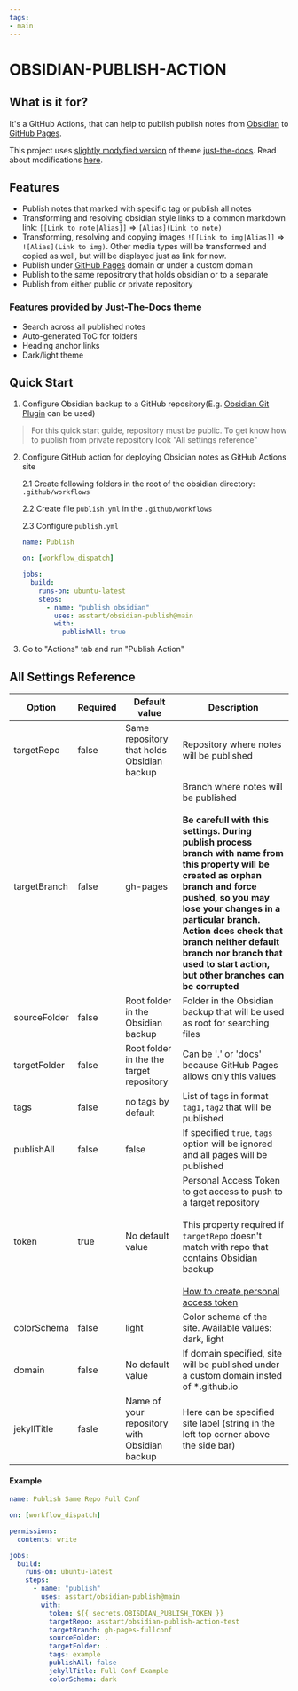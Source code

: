 ```yaml
---
tags:
- main 
---
```


# OBSIDIAN-PUBLISH-ACTION

## What is it for?

It's a GitHub Actions, that can help to publish publish notes from [Obsidian](https://obsidian.md/) to [GitHub Pages](https://pages.github.com/).

This project uses [slightly modyfied version](https://github.com/asstart/just-the-docs) of theme [just-the-docs](https://github.com/just-the-docs/just-the-docs). Read about modifications [here](https://github.com/asstart/just-the-docs/blob/main/docs/fork-features/fork-features.md).

## Features

- Publish notes that marked with specific tag or publish all notes
- Transforming and resolving obsidian style links to a common markdown link: `[[Link to note|Alias]]` => `[Alias](Link to note)`
- Transforming, resolving and copying images `![[Link to img|Alias]]` => `![Alias](Link to img)`. Other media types will be transformed and copied as well, but will be displayed just as link for now.
- Publish under [GitHub Pages](https://pages.github.com/) domain or under a custom domain
- Publish to the same repositrory that holds obsidian or to a separate
- Publish from either public or private repository

### Features provided by Just-The-Docs theme

- Search across all published notes
- Auto-generated ToC for folders
- Heading anchor links
- Dark/light theme

## Quick Start

1. Configure Obsidian backup to a GitHub repository(E.g. [Obsidian Git Plugin](https://github.com/denolehov/obsidian-git) can be used)

> For this quick start guide, repository must be public. To get know how to publish from private repository look "All settings reference"

2. Configure GitHub action for deploying Obsidian notes as GitHub Actions site

    2.1 Create following folders in the root of the obsidian directory: `.github/workflows`

    2.2 Create file `publish.yml` in the `.github/workflows`

    2.3 Configure `publish.yml`

    ```yaml
    name: Publish

    on: [workflow_dispatch]

    jobs:
      build:
        runs-on: ubuntu-latest
        steps:
          - name: "publish obsidian"
            uses: asstart/obsidian-publish@main
            with:
              publishAll: true
    ```

3. Go to "Actions" tab and run "Publish Action"

## All Settings Reference

|Option|Required|Default value|Description|
|---|---|---|---|
|targetRepo|false|Same repository that holds Obsidian backup|Repository where notes will be published|
|targetBranch|false|gh-pages|Branch where notes will be published<br><br>**Be carefull with this settings. During publish process branch with name from this property will be created as orphan branch and force pushed, so you may lose your changes in a particular branch. Action does check that branch neither default branch nor branch that used to start action, but other branches can be corrupted**|
|sourceFolder|false|Root folder in the Obsidian backup|Folder in the Obsidian backup that will be used as root for searching files|
|targetFolder|false|Root folder in the the target repository|Can be '.' or 'docs' because GitHub Pages allows only this values|
|tags|false|no tags by default|List of tags in format `tag1,tag2` that will be published|
|publishAll|false|false|If specified `true`, `tags` option will be ignored and all pages will be published|
|token|true|No default value|Personal Access Token to get access to push to a target repository<br><br> This property required if `targetRepo` doesn't match with repo that contains Obsidian backup<br><br>[How to create personal access token](https://docs.github.com/en/authentication/keeping-your-account-and-data-secure/creating-a-personal-access-token)|
|colorSchema|false|light|Color schema of the site. Available values: dark, light|
|domain|false|No default value|If domain specified, site will be published under a custom domain insted of *.github.io|
|jekyllTitle|fasle|Name of your repository with Obsidian backup|Here can be specified site label (string in the left top corner above the side bar)|

#### Example

```yaml
name: Publish Same Repo Full Conf

on: [workflow_dispatch]

permissions:
  contents: write

jobs:
  build:
    runs-on: ubuntu-latest
    steps:
      - name: "publish"
        uses: asstart/obsidian-publish@main
        with:
          token: ${{ secrets.OBISDIAN_PUBLISH_TOKEN }}
          targetRepo: asstart/obsidian-publish-action-test
          targetBranch: gh-pages-fullconf
          sourceFolder: .
          targetFolder: .
          tags: example
          publishAll: false
          jekyllTitle: Full Conf Example
          colorSchema: dark
```